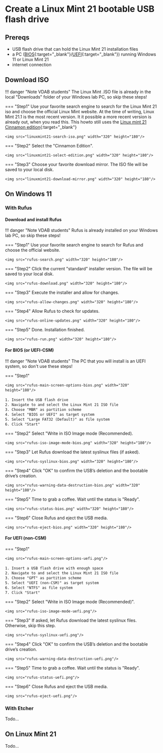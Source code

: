 # Create a Linux Mint 21 bootable USB flash drive

## Prereqs
- USB flash drive that can hold the Linux Mint 21 installation files
- a PC ([BIOS](../../tutorials/windows11-linuxmint21-dual-boot-bios-clonezilla/index.md){:target="_blank"}/[UEFI](../../tutorials/windows11-linuxmint21-dual-boot-uefi/index.md){:target="_blank"}) running Windows 11 or Linux Mint 21
- internet connection

## Download ISO

!!! danger "Note VDAB students"
    The Linux Mint .ISO file is already in the local "Downloads" folder of your Windows lab PC, so skip these steps!

=== "Step1"
    Use your favorite search engine to search for the Linux Mint 21 iso and choose the official Linux Mint website. At the time of writing, Linux Mint 21.1 is the most recent version. It it possible a more recent version is already out, when you read this. This howto still uses the [Linux mint 21 Cinnamon edition](https://linuxmint.com/edition.php?id=311){:target="_blank"}

    <img src="linuxmint21-search-iso.png" width="320" height="180"/>

=== "Step2"
    Select the "Cinnamon Edition".

    <img src="linuxmint21-select-edition.png" width="320" height="180"/>

=== "Step3"
    Choose your favorite download mirror. The ISO file will be saved to your local disk.

    <img src="linuxmint21-download-mirror.png" width="320" height="180"/>

## On Windows 11
### With Rufus
#### Download and install Rufus

!!! danger "Note VDAB students"
    Rufus is already installed on your Windows lab PC, so skip these steps!

=== "Step1"
    Use your favorite search engine to search for Rufus and choose the official website.

    <img src="rufus-search.png" width="320" height="180"/>

=== "Step2"
    Click the current "standard" installer version. The file will be saved to your local disk.

    <img src="rufus-download.png" width="320" height="180"/>

=== "Step3"
    Execute the installer and allow for changes.

    <img src="rufus-allow-changes.png" width="320" height="180"/>

=== "Step4"
    Allow Rufus to check for updates.

    <img src="rufus-online-updates.png" width="320" height="180"/>

=== "Step5"
    Done. Installation finished.

    <img src="rufus-run.png" width="320" height="180"/>

#### For BIOS (or UEFI-CSM)

!!! danger "Note VDAB students"
    The PC that you will install is an UEFI system, so don't use these steps!

=== "Step1"
    
    <img src="rufus-main-screen-options-bios.png" width="320" height="180"/>
    
    1. Insert the USB flash drive
    2. Navigate to and select the Linux Mint 21 ISO file
    3. Choose "MBR" as partition scheme
    4. Select "BIOS or UEFI" as target system
    5. Select "Large FAT32 (Default)" as file system
    6. Click "Start"

=== "Step2"
    Select "Write in ISO Image mode (Recommended).

    <img src="rufus-iso-image-mode-bios.png" width="320" height="180"/>

=== "Step3"
    Let Rufus download the latest syslinux files (if asked).

    <img src="rufus-syslinux-bios.png" width="320" height="180"/>

=== "Step4"
    Click "OK" to confirm the USB’s deletion and the bootable drive’s creation.

    <img src="rufus-warning-data-destruction-bios.png" width="320" height="180"/>

=== "Step5"
    Time to grab a coffee. Wait until the status is "Ready".

    <img src="rufus-status-bios.png" width="320" height="180"/>

=== "Step6"
    Close Rufus and eject the USB media.

    <img src="rufus-eject-bios.png" width="320" height="180"/>

#### For UEFI (non-CSM)
=== "Step1"
    
    <img src="rufus-main-screen-options-uefi.png"/>
    
    1. Insert a USB flash drive with enough space
    2. Navigate to and select the Linux Mint 21 ISO file
    3. Choose "GPT" as partition scheme
    5. Select "UEFI (non-CSM)" as target system
    6. Select "NTFS" as file system
    7. Click "Start"

=== "Step2"
    Select "Write in ISO Image mode (Recommended)".

    <img src="rufus-iso-image-mode-uefi.png"/>

=== "Step3"
    If asked, let Rufus download the latest syslinux files. Otherwise, skip this step.

    <img src="rufus-syslinux-uefi.png"/>

=== "Step4"
    Click "OK" to confirm the USB’s deletion and the bootable drive’s creation.

    <img src="rufus-warning-data-destruction-uefi.png"/>

=== "Step5"
    Time to grab a coffee. Wait until the status is "Ready".

    <img src="rufus-status-uefi.png"/>

=== "Step6"
    Close Rufus and eject the USB media.

    <img src="rufus-eject-uefi.png"/>

### With Etcher
Todo...
<!--- start comment
#### Download and install Etcher
tab1 screenshot
tab2 screenshot
tab3 screenshot
tab4 screenshot
#### For BIOS (or UEFI-CSM)
tab1 screenshot
tab2 screenshot
tab3 screenshot
tab4 screenshot
#### For UEFI (non-CSM)
tab1 screenshot
tab2 screenshot
tab3 screenshot
tab4 screenshot
-->

## On Linux Mint 21
Todo...
<!--- start comment
### With tool X
#### Download and install tool X
tab1 screenshot
tab2 screenshot
tab3 screenshot
tab4 screenshot
#### For BIOS (or UEFI-CSM)
tab1 screenshot
tab2 screenshot
tab3 screenshot
tab4 screenshot
#### For UEFI (non-CSM)
tab1 screenshot
tab2 screenshot
tab3 screenshot
tab4 screenshot
### With tool Y
#### Download and install tool Y
tab1 screenshot
tab2 screenshot
tab3 screenshot
tab4 screenshot
#### For BIOS (or UEFI-CSM)
tab1 screenshot
tab2 screenshot
tab3 screenshot
tab4 screenshot
#### For UEFI (non-CSM)
tab1 screenshot
tab2 screenshot
tab3 screenshot
tab4 screenshot
-->